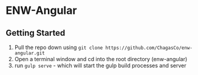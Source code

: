 # ENW-Angular

## Getting Started
1. Pull the repo down using `git clone https://github.com/ChagasCo/enw-angular.git`
2. Open a terminal window and cd into the root directory (enw-angular)
3. run `gulp serve` - which will start the gulp build processes and server

